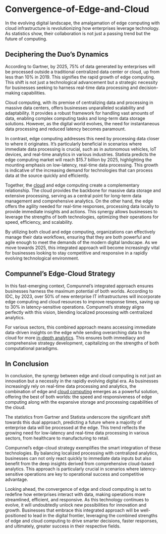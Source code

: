 # Convergence-of-Edge-and-Cloud
In the evolving digital landscape, the amalgamation of edge computing with cloud infrastructure is revolutionizing how enterprises leverage technology. As statistics show, their collaboration is not just a passing trend but the future of computing. 

## Deciphering the Duo’s Dynamics

According to Gartner, by 2025, 75% of data generated by enterprises will be processed outside a traditional centralized data center or cloud, up from less than 10% in 2019. This signifies the rapid growth of edge computing. This shift is not just a technological advancement but a strategic necessity for businesses seeking to harness real-time data processing and decision-making capabilities. 

Cloud computing, with its premise of centralizing data and processing in massive data centers, offers businesses unparalleled scalability and adaptability. It provides a robust framework for handling vast amounts of data, enabling complex computing tasks and long-term data storage solutions. However, as the digital world evolves, the need for instantaneous data processing and reduced latency becomes paramount. 

In contrast, edge computing addresses this need by processing data closer to where it originates. It’s particularly beneficial in scenarios where immediate data processing is crucial, such as in autonomous vehicles, IoT devices, and real-time analytics in various industries. Statista predicts the edge computing market will reach $15.7 billion by 2025, highlighting the mounting emphasis on low-latency, real-time data processing. This growth is indicative of the increasing demand for technologies that can process data at the source quickly and efficiently. 

Together, the [cloud](https://www.compunnel.com/category/enterprise-cloud/) and edge computing create a complementary relationship. The cloud provides the backbone for massive data storage and extensive processing, serving as a central point for long-term data management and comprehensive analytics. On the other hand, the edge offers the agility needed for real-time responses, processing data locally to provide immediate insights and actions. This synergy allows businesses to leverage the strengths of both technologies, optimizing their operations for speed, efficiency, and scalability. 

By utilizing both cloud and edge computing, organizations can effectively manage their data workflows, ensuring that they are both powerful and agile enough to meet the demands of the modern digital landscape. As we move towards 2025, this integrated approach will become increasingly vital for businesses looking to stay competitive and responsive in a rapidly evolving technological environment. 

## Compunnel’s Edge-Cloud Strategy

In this fast-emerging context, Compunnel’s integrated approach ensures businesses harness the maximum potential of both worlds. According to IDC, by 2023, over 50% of new enterprise IT infrastructures will incorporate edge computing and cloud resources to improve response times, saving up to 30% in latency-sensitive operations. Compunnel’s strategy aligns perfectly with this vision, blending localized processing with centralized analytics. 

For various sectors, this combined approach means accessing immediate data-driven insights on the edge while sending overarching data to the cloud for more [in-depth analytics](https://www.compunnel.com/category/enterprise-cloud/). This ensures both immediacy and comprehensive strategy development, capitalizing on the strengths of both computational paradigms. 

## In Conclusion

In conclusion, the synergy between edge and cloud computing is not just an innovation but a necessity in the rapidly evolving digital era. As businesses increasingly rely on real-time data processing and analytics, the combination of edge and [cloud computing](https://www.compunnel.com/category/enterprise-cloud/) emerges as a powerful solution, offering the best of both worlds: the speed and responsiveness of edge computing along with the expansive storage and processing capabilities of the cloud. 

The statistics from Gartner and Statista underscore the significant shift towards this dual approach, predicting a future where a majority of enterprise data will be processed at the edge. This trend reflects the growing need for low-latency and real-time data processing in various sectors, from healthcare to manufacturing to retail. 

Compunnel’s edge-cloud strategy exemplifies the smart integration of these technologies. By balancing localized processing with centralized analytics, businesses can not only react quickly to immediate data inputs but also benefit from the deep insights derived from comprehensive cloud-based analytics. This approach is particularly crucial in scenarios where latency-sensitive operations are key to operational success and competitive advantage. 

Looking ahead, the convergence of edge and cloud computing is set to redefine how enterprises interact with data, making operations more streamlined, efficient, and responsive. As this technology continues to evolve, it will undoubtedly unlock new possibilities for innovation and growth. Businesses that embrace this integrated approach will be well-positioned to lead in the digital frontier, leveraging the combined strengths of edge and cloud computing to drive smarter decisions, faster responses, and ultimately, greater success in their respective fields. 


